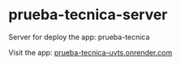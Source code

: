 # prueba-tecnica-server
Server for deploy the app: prueba-tecnica

Visit the app: [prueba-tecnica-uvts.onrender.com](https://prueba-tecnica-uvts.onrender.com/)
